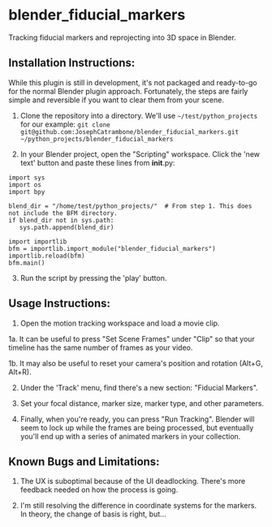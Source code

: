 # blender_fiducial_markers
Tracking fiducial markers and reprojecting into 3D space in Blender.

## Installation Instructions:

While this plugin is still in development, it's not packaged and ready-to-go for the normal Blender plugin approach.
Fortunately, the steps are fairly simple and reversible if you want to clear them from your scene.

1. Clone the repository into a directory. We'll use `~/test/python_projects` for our example: `git clone git@github.com:JosephCatrambone/blender_fiducial_markers.git ~/python_projects/blender_fiducial_markers`

2. In your Blender project, open the "Scripting" workspace.  Click the 'new text' button and paste these lines from __init__.py:

```
import sys
import os
import bpy

blend_dir = "/home/test/python_projects/"  # From step 1. This does not include the BFM directory.
if blend_dir not in sys.path:
   sys.path.append(blend_dir)

import importlib
bfm = importlib.import_module("blender_fiducial_markers")
importlib.reload(bfm)
bfm.main()
```

3. Run the script by pressing the 'play' button.

## Usage Instructions:

1. Open the motion tracking workspace and load a movie clip.  

1a. It can be useful to press "Set Scene Frames" under "Clip" so that your timeline has the same number of frames as your video.  

1b. It may also be useful to reset your camera's position and rotation (Alt+G, Alt+R).

2. Under the 'Track' menu, find there's a new section: "Fiducial Markers".  

3. Set your focal distance, marker size, marker type, and other parameters.  

4. Finally, when you're ready, you can press "Run Tracking".  Blender will seem to lock up while the frames are being processed, but eventually you'll end up with a series of animated markers in your collection.

## Known Bugs and Limitations:

1. The UX is suboptimal because of the UI deadlocking. There's more feedback needed on how the process is going.

2. I'm still resolving the difference in coordinate systems for the markers.  In theory, the change of basis is right, but...
